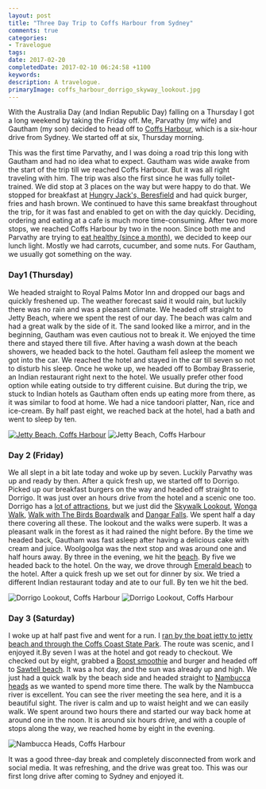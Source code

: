 ```yaml
---
layout: post
title: "Three Day Trip to Coffs Harbour from Sydney"
comments: true
categories: 
- Travelogue
tags: 
date: 2017-02-20
completedDate: 2017-02-10 06:24:58 +1100
keywords: 
description: A travelogue.
primaryImage: coffs_harbour_dorrigo_skyway_lookout.jpg
---
```

With the Australia Day (and Indian Republic Day) falling on a Thursday I got a long weekend by taking the Friday off. Me, Parvathy (my wife) and Gautham (my son) decided to head off to [Coffs Harbour](https://goo.gl/maps/Tb4awz6cx6H2), which is a six-hour drive from Sydney. We started off at six, Thursday morning.

This was the first time Parvathy, and I was doing a road trip this long with Gautham and had no idea what to expect. Gautham was wide awake from the start of the trip till we reached Coffs Harbour. But it was all right traveling with him. The trip was also the first since he was fully toilet-trained. We did stop at 3 places on the way but were happy to do that. We stopped for breakfast at [Hungry Jack's, Beresfield](https://goo.gl/maps/H72Loz9zofk) and had quick burger, fries and hash brown. We continued to have this same breakfast throughout the trip, for it was fast and enabled to get on with the day quickly. Deciding, ordering and eating at a cafe is much more time-consuming. After two more stops, we reached Coffs Harbour by two in the noon. Since both me and Parvathy are trying to [eat healthy (since a month)](http://www.rahulpnath.com/blog/how-i-lost-13-kilos-in-one-and-half-months/), we decided to keep our lunch light. Mostly we had carrots, cucumber, and some nuts. For Gautham, we usually got something on the way.

### Day1 (Thursday)

We headed straight to Royal Palms Motor Inn and dropped our bags and quickly freshened up. The weather forecast said it would rain, but luckily there was no rain and was a pleasant climate. We headed off straight to Jetty Beach, where we spent the rest of our day. The beach was calm and had a great walk by the side of it. The sand looked like a mirror, and in the beginning, Gautham was even cautious not to break it. We enjoyed the time there and stayed there till five. After having a wash down at the beach showers, we headed back to the hotel. Gautham fell asleep the moment we got into the car. We reached the hotel and stayed in the car till seven so not to disturb his sleep. Once he woke up, we headed off to Bombay Brasserie, an Indian restaurant right next to the hotel. We usually prefer other food option while eating outside to try different cuisine. But during the trip, we stuck to Indian hotels as Gautham often ends up eating more from there, as it was similar to food at home. We had a nice tandoori platter, Nan, rice and ice-cream. By half past eight, we reached back at the hotel, had a bath and went to sleep by ten.

<a href="https://500px.com/photo/197577329/jetty-beach-by-rahul-nath"><img alt="Jetty Beach, Coffs Harbour" src="/images/coffs_harbour_jetty_beach.jpg" /></a>
<img alt="Jetty Beach, Coffs Harbour" src="/images/coffs_harbour_jetty_beach_toys.jpg" />


### Day 2 (Friday)

We all slept in a bit late today and woke up by seven. Luckily Parvathy was up and ready by then. After a quick fresh up, we started off to Dorrigo. Picked up our breakfast burgers on the way and headed off straight to Dorrigo. It was just over an hours drive from the hotel and a scenic one too. Dorrigo has a [lot of attractions](http://www.visitnsw.com/destinations/north-coast/coffs-harbour-area/dorrigo/attractions?&), but we just did the [Skywalk Lookout](http://www.visitnsw.com/destinations/north-coast/coffs-harbour-area/dorrigo/attractions/skywalk-lookout), [Wonga Walk](http://www.visitnsw.com/destinations/north-coast/coffs-harbour-area/dorrigo/attractions/wonga-walk), [Walk with The Birds Boardwalk](http://www.visitnsw.com/destinations/north-coast/coffs-harbour-area/dorrigo/attractions/walk-the-birds-boardwalk) and [Dangar Falls](http://www.visitnsw.com/destinations/north-coast/coffs-harbour-area/dorrigo/attractions/dangar-falls). We spent half a day there covering all these. The lookout and the walks were superb. It was a pleasant walk in the forest as it had rained the night before. By the time we headed back, Gautham was fast asleep after having a delicious cake with cream and juice. Woolgoolga was the next stop and was around one and half hours away. By three in the evening, we hit the [beach](https://goo.gl/maps/1fBYqWHDnyC2). By five we headed back to the hotel. On the way, we drove through [Emerald beach](https://goo.gl/maps/Pm7jh9nJRCM2) to the hotel. After a quick fresh up we set out for dinner by six. We tried a different Indian restaurant today and ate to our full. By ten we hit the bed.

<img alt="Dorrigo Lookout, Coffs Harbour" src="/images/coffs_harbour_dorrigo_skyway_lookout.jpg" />
<img alt="Dorrigo Lookout, Coffs Harbour" src="/images/coffs_harbout_dorrigo_lookout.jpg" />

### Day 3 (Saturday)

I woke up at half past five and went for a run. I [ran by the boat jetty to jetty beach and through the Coffs Coast State Park](https://www.runtastic.com/en/users/4b76cfab-734e-1658-b5e4-600759a3b066/sport-sessions/588ba8d079a46318f38e5d10). The route was scenic, and I enjoyed it.By seven I was at the hotel and got ready to checkout. We checked out by eight, grabbed a [Boost smoothie](http://www.boostjuice.com.au/products) and burger and headed off to [Sawtell beach](https://goo.gl/maps/P9e9sx5eib62). It was a hot day, and the sun was already up and high. We just had a quick walk by the beach side and headed straight to [Nambucca heads](http://www.visitnsw.com/destinations/north-coast/coffs-harbour-area/nambucca-heads) as we wanted to spend more time there. The walk by the Nambucca river is excellent. You can see the river meeting the sea here, and it is a beautiful sight. The river is calm and up to waist height and we can easily walk. We spent around two hours there and started our way back home at around one in the noon. It is around six hours drive, and with a couple of stops along the way, we reached home by eight in the evening.

<img alt="Nambucca Heads, Coffs Harbour" src="/images/coffs_harbour_nambucca_heads.jpg" />


It was a good three-day break and completely disconnected from work and social media. It was refreshing, and the drive was great too. This was our first long drive after coming to Sydney and enjoyed it.